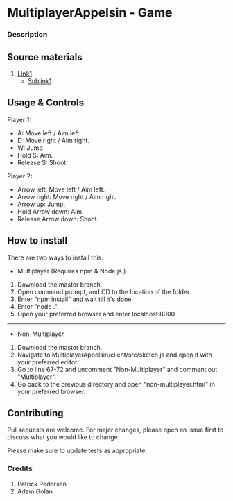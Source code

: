 # MultiplayerAppelsin - Game
### Description

## Source materials
1. [Link1](Google.com).
    - [Sublink1](Google.com).



## Usage & Controls
Player 1:
- A: Move left / Aim left.
- D: Move right / Aim right.
- W: Jump
- Hold S: Aim.
- Release S: Shoot.

Player 2:
- Arrow left: Move left / Aim left.
- Arrow right: Move right / Aim right.
- Arrow up: Jump.
- Hold Arrow down: Aim.
- Release Arrow down: Shoot.

## How to install
There are two ways to install this.

- Multiplayer (Requires npm & Node.js.)

1. Download the master branch.
2. Open command prompt, and CD to the location of the folder.
3. Enter "npm install" and wait till it's done.
4. Enter "node .".
5. Open your preferred browser and enter localhost:8000

---
- Non-Multiplayer
1. Download the master branch.
2. Navigate to MultiplayerAppelsin/client/src/sketch.js and open it with your preferred editor.
3. Go to line 67-72 and uncomment "Non-Multiplayer" and comment out "Multiplayer".
4. Go back to the previous directory and open "non-multiplayer.html" in your preferred browser.


## Contributing
Pull requests are welcome. For major changes, please open an issue first to discuss what you would like to change.

Please make sure to update tests as appropriate.

### Credits
1. Patrick Pedersen
2. Adam Golan
